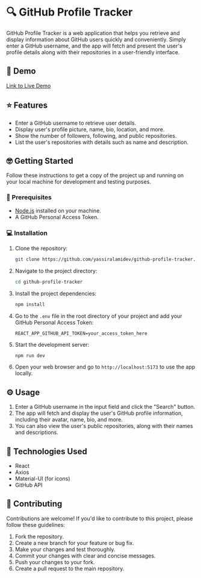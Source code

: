 # 🔍 GitHub Profile Tracker

GitHub Profile Tracker is a web application that helps you retrieve and display information about GitHub users quickly and conveniently. Simply enter a GitHub username, and the app will fetch and present the user's profile details along with their repositories in a user-friendly interface.

## 👀 Demo

[Link to Live Demo](https://github-profile-tracker.netlify.app/)

## ⭐ Features

- Enter a GitHub username to retrieve user details.
- Display user's profile picture, name, bio, location, and more.
- Show the number of followers, following, and public repositories.
- List the user's repositories with details such as name and description.

## 🤓 Getting Started

Follow these instructions to get a copy of the project up and running on your local machine for development and testing purposes.

### 🤔 Prerequisites

- [Node.js](https://nodejs.org/) installed on your machine.
- A GitHub Personal Access Token.

### 💻 Installation

1. Clone the repository:

   ```bash
   git clone https://github.com/yassiralamidev/github-profile-tracker.git
   ```

2. Navigate to the project directory:

   ```bash
   cd github-profile-tracker
   ```

3. Install the project dependencies:

   ```bash
   npm install
   ```

4. Go to the `.env` file in the root directory of your project and add your GitHub Personal Access Token:

   ```env
   REACT_APP_GITHUB_API_TOKEN=your_access_token_here
   ```

5. Start the development server:

   ```bash
   npm run dev
   ```

6. Open your web browser and go to `http://localhost:5173` to use the app locally.

## ⚙ Usage

1. Enter a GitHub username in the input field and click the "Search" button.
2. The app will fetch and display the user's GitHub profile information, including their avatar, name, bio, and more.
3. You can also view the user's public repositories, along with their names and descriptions.

## 🔧 Technologies Used

- React
- Axios
- Material-UI (for icons)
- GitHub API

## 🤝 Contributing

Contributions are welcome! If you'd like to contribute to this project, please follow these guidelines:

1. Fork the repository.
2. Create a new branch for your feature or bug fix.
3. Make your changes and test thoroughly.
4. Commit your changes with clear and concise messages.
5. Push your changes to your fork.
6. Create a pull request to the main repository.


